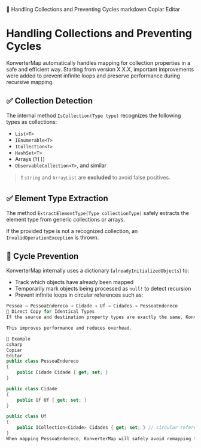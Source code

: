 📘 Handling Collections and Preventing Cycles
markdown
Copiar
Editar
# Handling Collections and Preventing Cycles

KonverterMap automatically handles mapping for collection properties in a safe and efficient way. Starting from version X.X.X, important improvements were added to prevent infinite loops and preserve performance during recursive mapping.

## ✅ Collection Detection

The internal method `IsCollection(Type type)` recognizes the following types as collections:

- `List<T>`
- `IEnumerable<T>`
- `ICollection<T>`
- `HashSet<T>`
- Arrays (`T[]`)
- `ObservableCollection<T>`, and similar

> ❗ `string` and `ArrayList` are **excluded** to avoid false positives.

## ✅ Element Type Extraction

The method `ExtractElementType(Type collectionType)` safely extracts the element type from generic collections or arrays.

If the provided type is not a recognized collection, an `InvalidOperationException` is thrown.

## 🔁 Cycle Prevention

KonverterMap internally uses a dictionary (`alreadyInitializedObjects`) to:

- Track which objects have already been mapped
- Temporarily mark objects being processed as `null!` to detect recursion
- Prevent infinite loops in circular references such as:

```csharp
Pessoa → PessoaEndereco → Cidade → Uf → Cidades → PessoaEndereco
🔄 Direct Copy for Identical Types
If the source and destination property types are exactly the same, KonverterMap will assign the object directly instead of recursively mapping it again.

This improves performance and reduces overhead.

🧠 Example
csharp
Copiar
Editar
public class PessoaEndereco
{
    public Cidade Cidade { get; set; }
}

public class Cidade
{
    public Uf Uf { get; set; }
}

public class Uf
{
    public ICollection<Cidade> Cidades { get; set; } // circular reference!
}
When mapping PessoaEndereco, KonverterMap will safely avoid remapping the same circular path Cidade → Uf → Cidades, preventing StackOverflowException.